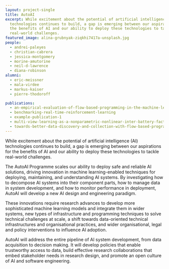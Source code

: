 ```yaml
---
layout: project-single
title: AutoAI
excerpt: While excitement about the potential of artificial intelligence (AI)
  technologies continues to build, a gap is emerging between our aspirations for
  the benefits of AI and our ability to deploy these technologies to tackle
  real-world challenges.
featured_image: alina-grubnyak-ziqkhi7417a-unsplash.jpg
people:
  - andrei-paleyes
  - christian-cabrera
  - jessica-montgomery
  - morine-amutorine
  - neil-d-lawrence
  - diana-robinson
alumni:
  - eric-meissner
  - mala-virdee
  - markus-kaiser
  - pierre-thodoroff

publications:
  - an-empirical-evaluation-of-flow-based-programming-in-the-machine-learning-deployment-context
  - benchmarking-real-time-reinforcement-learning
  - example-publication-1
  - multi-view-learning-as-a-nonparametric-nonlinear-inter-battery-factor-analysis
  - towards-better-data-discovery-and-collection-with-flow-based-programming
---
```

While excitement about the potential of artificial intelligence (AI) technologies continues to build, a gap is emerging between our aspirations for the benefits of AI and our ability to deploy these technologies to tackle real-world challenges.

The AutoAI Programme scales our ability to deploy safe and reliable AI solutions, driving innovation in machine learning-enabled techniques for deploying, maintaining, and understanding AI systems. By investigating how to decompose AI systems into their component parts, how to manage data in system development, and how to monitor performance in deployment, AutoAI will develop a new AI design and engineering paradigm.

These innovations require research advances to develop more sophisticated machine learning models and integrate them in wider systems, new types of infrastructure and programming techniques to solve technical challenges at scale, a shift towards data-oriented technical infrastructures and organisational practices, and wider organisational, legal and policy interventions to influence AI adoption. 

AutoAI will address the entire pipeline of AI system development, from data acquisition to decision making. It will develop policies that enable trustworthy access to data, build effective research collaborations that embed stakeholder needs in research design, and promote an open culture of AI and software engineering.
